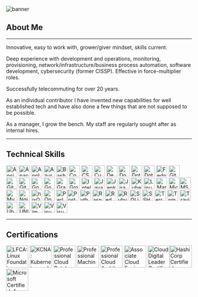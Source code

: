![banner](./assets/GitHubBanner.gif)

## About Me

------

Innovative, easy to work with, grower/giver mindset, skills current.

Deep experience with development and operations, monitoring, provisioning, network/infrastructure/business process automation, software development, cybersecurity (former CISSP). Effective in force-multiplier roles.

Successfully telecommuting for over 20 years.

As an individual contributor I have invented new capabilities for well established tech and have also done a few things that are not supposed to be possible.

As a manager, I grow the bench. My staff are regularly sought after as internal hires.

------

## Technical Skills

<img src="https://devicon-website.vercel.app/api/ansible/original.svg" height="30" alt="Ansible"  /> <img src="https://devicon-website.vercel.app/api/apache/original.svg" height="30" alt="Apache"  /> <img src="https://devicon-website.vercel.app/api/apple/original.svg" height="30" alt="Apple"  /> <img src="https://devicon-website.vercel.app/api/azure/original.svg" height="30" alt="Azure"  /> <img src="https://devicon-website.vercel.app/api/bash/original.svg" height="30" alt="Bash"  /> <img src="https://devicon-website.vercel.app/api/confluence/original.svg" height="30" alt="Confluence"  /> <img src="https://devicon-website.vercel.app/api/csharp/original.svg" height="30" alt="CSharp"  /> <img src="https://devicon-website.vercel.app/api/cucumber/plain.svg" height="30" alt="Cucumber"  /> <img src="https://devicon-website.vercel.app/api/debian/original.svg" height="30" alt="Debian"  /> <img src="https://devicon-website.vercel.app/api/docker/original.svg" height="30" alt="Docker"  /> <img src="https://devicon-website.vercel.app/api/dot-net/original.svg" height="30" alt="DotNet"  /> <img src="https://devicon-website.vercel.app/api/dotnetcore/original.svg" height="30" alt="DotNet Core"  /> <img src="https://devicon-website.vercel.app/api/fedora/original.svg" height="30" alt="Fedora"  /> <img src="https://devicon-website.vercel.app/api/git/original.svg" height="30" alt="Git"  /> <img src="https://devicon-website.vercel.app/api/github/original.svg" height="30" alt="GitHub"  /> <img src="https://devicon-website.vercel.app/api/gitlab/original.svg" height="30" alt="GitLab"  /> <img src="https://devicon-website.vercel.app/api/go/original.svg" height="30" alt="Go"  /> <img src="https://devicon-website.vercel.app/api/googlecloud/original.svg" height="30" alt="Google Cloud"  /> <img src="https://devicon-website.vercel.app/api/gradle/plain.svg" height="30" alt="Gradle"  /> <img src="https://devicon-website.vercel.app/api/groovy/original.svg" height="30" alt="Groovy"  /> <img src="https://devicon-website.vercel.app/api/intellij/original.svg" height="30" alt="IntelliJ"  /> <img src="https://devicon-website.vercel.app/api/java/original.svg" height="30" alt="Java"  /> <img src="https://devicon-website.vercel.app/api/jenkins/original.svg" height="30" alt="Jenkins"  /> <img src="https://devicon-website.vercel.app/api/jira/original.svg" height="30" alt="Jira"  /> <img src="https://devicon-website.vercel.app/api/kubernetes/plain.svg" height="30" alt="Kubernetes"  /> <img src="https://devicon-website.vercel.app/api/linux/original.svg" height="30" alt="Linux"  /> <img src="https://devicon-website.vercel.app/api/markdown/original.svg" height="30" alt="Markdown"  /> <img src="https://devicon-website.vercel.app/api/microsoftsqlserver/plain.svg" height="30" alt="Microsoft SQL Server"  /><img src="https://devicon-website.vercel.app/api/msdos/original.svg" height="30" alt="MS DOS"  /> <img src="https://devicon-website.vercel.app/api/mysql/original-wordmark.svg" height="30" alt="MySQL"  /> <img src="https://devicon-website.vercel.app/api/nginx/original.svg" height="30" alt="Nginx"  /> <img src="https://devicon-website.vercel.app/api/nixos/original.svg" height="30" alt="nixOS"  /> <img src="https://devicon-website.vercel.app/api/opensuse/original.svg" height="30" alt="OpenSUSE"  /> <img src="https://devicon-website.vercel.app/api/perl/original.svg" height="30" alt="Perl"  /><img src="https://devicon-website.vercel.app/api/postgresql/original.svg" height="30" alt="PostgreSQL"  /> <img src="https://devicon-website.vercel.app/api/python/original.svg" height="30" alt="Python"  /> <img src="https://devicon-website.vercel.app/api/raspberrypi/original.svg" height="30" alt="Raspberry Pi"  /> <img src="https://devicon-website.vercel.app/api/redhat/original.svg" height="30" alt="RedHat Enterprise Linux"  /> <img src="https://devicon-website.vercel.app/api/ruby/original.svg" height="30" alt="Ruby"  /> <img src="https://devicon-website.vercel.app/api/sqlite/original.svg" height="30" alt="SQLite"  /> <img src="https://devicon-website.vercel.app/api/ssh/original.svg" height="30" alt="SSH"  /> <img src="https://devicon-website.vercel.app/api/terraform/original.svg" height="30" alt="Terraform"  /> <img src="https://devicon-website.vercel.app/api/tomcat/original.svg" height="30" alt="Tomcat"  /> <img src="https://devicon-website.vercel.app/api/travis/plain.svg" height="30" alt="Travis"  /> <img src="https://devicon-website.vercel.app/api/ubuntu/plain.svg" height="30" alt="Ubuntu"  /> <img src="https://devicon-website.vercel.app/api/unix/original.svg" height="30" alt="UNIX"  /> <img src="https://devicon-website.vercel.app/api/vim/original.svg" height="30" alt="Vim"  /> <img src="https://devicon-website.vercel.app/api/visualstudio/plain.svg" height="30" alt="Visual Studio"  /> <img src="https://devicon-website.vercel.app/api/vscode/original.svg" height="30" alt="Visual Studio Code"  /> 

------

## Certifications

<img src="https://training.linuxfoundation.org/wp-content/uploads/2020/09/Training_Badges_LFCI-300x300.png" height="60" alt="LFCA: Linux Foundation Certified IT Associate"  /> <img src="https://training.linuxfoundation.org/wp-content/uploads/2021/09/KCNA-Logo-300x300.png" height="60" alt="KCNA: Kubernetes and Cloud Native Associate"  /> <img src="https://images.credly.com/size/340x340/images/275e69a5-33a8-4d9c-bad4-2bdc0dfb7d40/image.png" height="60" alt="Professional Cloud Database Engineer Certification"  /> <img src="https://images.credly.com/size/340x340/images/05e71e7e-92a1-4821-8530-4176b2e3c4b4/image.png" height="60" alt="Professional Machine Learning Engineer Certification"  /> <img src="https://images.credly.com/images/71c579e0-51fd-4247-b493-d2fa8167157a/image.png" height="60" alt="Professional Cloud Architect Certification"  /> <img src="https://images.credly.com/size/340x340/images/08096465-cbfc-4c3e-93e5-93c5aa61f23e/image.png" height="60" alt="Associate Cloud Engineer Certification"  /> <img src="https://images.credly.com/size/340x340/images/44994cda-b5b0-44cb-9a6d-d29b57163073/image.png" height="60" alt="Cloud Digital Leader Certification"  /><img src="https://images.credly.com/size/340x340/images/0dc62494-dc94-469a-83af-e35309f27356/blob" height="60" alt="HashiCorp Certified: Terraform Associate (003)"  /> <img src="https://images.credly.com/images/be8fcaeb-c769-4858-b567-ffaaa73ce8cf/image.png" height="60" alt="Microsoft Certified: Azure Fundamentals"  />
